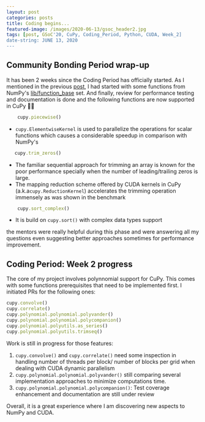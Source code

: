 ```yaml
---
layout: post
categories: posts
title: Coding begins...
featured-image: /images/2020-06-13/gsoc_header2.jpg
tags: [post, GSoC'20, CuPy, Coding_Period, Python, CUDA, Week_2]
date-string: JUNE 13, 2020
---
```

<script src="//ajax.googleapis.com/ajax/libs/jquery/1.9.1/jquery.min.js"></script>
<script>window.jQuery || document.write('<script src="_/js/libs/jquery-1.9.1.min.js"><\/script>')</script>

## Community Bonding Period wrap-up

It has been 2 weeks since the Coding Period has officially started. As I mentioned in the previous [post](https://dahlia-chehata.github.io/posts/2020-05-31/end_of_bonding_period.html), I had started with some functions from NumPy's [lib/function_base](https://github.com/numpy/numpy/blob/master/numpy/lib/function_base.py) set. And finally, review for performance testing and documentation is done and the following functions are now supported in CuPy  🎉🎉

```ruby
    cupy.piecewise()
```
   *  `cupy.ElementwiseKernel` is used to parallelize the operations for scalar functions which causes a considerable speedup in comparison with NumPy's

```ruby
   cupy.trim_zeros()
```
   * The familiar sequential approach for trimming an array is known for the poor performance specially when the number of leading/trailing zeros is large.
   * The mapping reduction scheme offered by CUDA kernels in CuPy (a.k.a`cupy.ReductionKernel`) accelerates the trimming operation immensely as was shown in the benchmark

```ruby
    cupy.sort_complex()
```
   * It is build on `cupy.sort()` with complex data types support

the mentors were really helpful during this phase and were answering all my questions even suggesting better approaches sometimes for performance improvement.

## Coding Period: Week 2 progress

The core of my project involves polynnomial support for CuPy. This comes with some functions prerequisites that need to be implemented first.
I initiated PRs for the following ones:
```ruby
cupy.convolve()
cupy.correlate()
cupy.polynomial.polynomial.polyvander()
cupy.polynomial.polynomial.polycompanion()
cupy.polynomial.polyutils.as_series()
cupy.polynomial.polyutils.trimseq()

```
Work is still in progress for those features:

1. `cupy.convolve()` and `cupy.correlate()` need some inspection in handling number of threads per block/ number of blocks per grid when dealing with CUDA dynamic parallelism
2. `cupy.polynomial.polynomial.polyvander()` still comparing several implementation approaches to minimize computations time.
3. `cupy.polynomial.polynomial.polycompanion()`: Test coverage enhancement and documentation are still under review

Overall, it is a great experience where I am discovering new aspects to NumPy and CUDA. 
